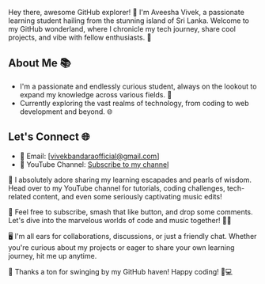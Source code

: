 Hey there, awesome GitHub explorer! 👋 I'm Aveesha Vivek, a passionate learning student hailing from the stunning island of Sri Lanka. Welcome to my GitHub wonderland, where I chronicle my tech journey, share cool projects, and vibe with fellow enthusiasts. 🌟

## About Me 📚

- I'm a passionate and endlessly curious student, always on the lookout to expand my knowledge across various fields. 🧠
- Currently exploring the vast realms of technology, from coding to web development and beyond. 🌐

## Let's Connect 🌐

- 📧 Email: [vivekbandaraofficial@gmail.com]
- 🎥 YouTube Channel: [Subscribe to my channel](https://www.youtube.com/channel/UCO0Dl3McYTObMabvKXh1_KQ)

📩 I absolutely adore sharing my learning escapades and pearls of wisdom. Head over to my YouTube channel for tutorials, coding challenges, tech-related content, and even some seriously captivating music edits!

🎵 Feel free to subscribe, smash that like button, and drop some comments. Let's dive into the marvelous worlds of code and music together! 🚀🎶

🖥 I'm all ears for collaborations, discussions, or just a friendly chat. Whether you're curious about my projects or eager to share your own learning journey, hit me up anytime.

🚀 Thanks a ton for swinging by my GitHub haven! Happy coding! 🤖💻
